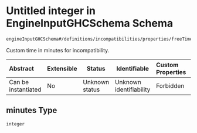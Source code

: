 # Untitled integer in EngineInputGHCSchema Schema

```txt
engineInputGHCSchema#/definitions/incompatibilities/properties/freeTimeBetweenEndWeekAndStartWeekDays/properties/minutes
```

Custom time in minutes for incompatibility.


| Abstract            | Extensible | Status         | Identifiable            | Custom Properties | Additional Properties | Access Restrictions | Defined In                                                         |
| :------------------ | ---------- | -------------- | ----------------------- | :---------------- | --------------------- | ------------------- | ------------------------------------------------------------------ |
| Can be instantiated | No         | Unknown status | Unknown identifiability | Forbidden         | Allowed               | none                | [ghc.schema.json\*](../out/ghc.schema.json "open original schema") |

## minutes Type

`integer`
